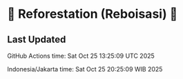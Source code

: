 
# 🌳 Reforestation (Reboisasi) 🌲

## Last Updated

GitHub Actions time: Sat Oct 25 13:25:09 UTC 2025

Indonesia/Jakarta time: Sat Oct 25 20:25:09 WIB 2025
